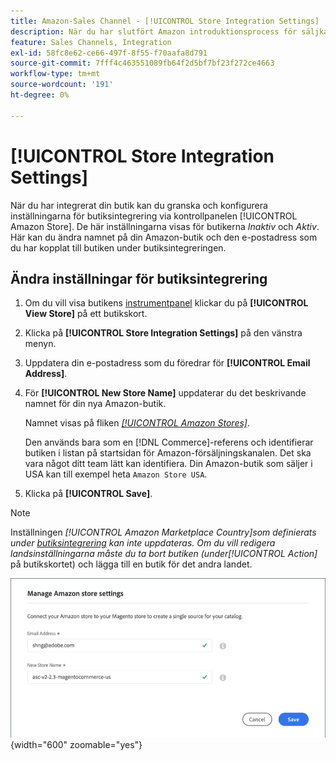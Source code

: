 ```yaml
---
title: Amazon-Sales Channel - [!UICONTROL Store Integration Settings]
description: När du har slutfört Amazon introduktionsprocess för säljkanaler granskar och konfigurerar du inställningarna för butiksintegrering via kontrollpanelen [!UICONTROL Amazon Store]
feature: Sales Channels, Integration
exl-id: 58fc8e62-ce66-497f-8f55-f70aafa8d791
source-git-commit: 7fff4c463551089fb64f2d5bf7bf23f272ce4663
workflow-type: tm+mt
source-wordcount: '191'
ht-degree: 0%

---
```


# [!UICONTROL Store Integration Settings]

När du har integrerat din butik kan du granska och konfigurera inställningarna för butiksintegrering via kontrollpanelen [!UICONTROL Amazon Store]. De här inställningarna visas för butikerna *Inaktiv* och *Aktiv*. Här kan du ändra namnet på din Amazon-butik och den e-postadress som du har kopplat till butiken under butiksintegreringen.

## Ändra inställningar för butiksintegrering

1. Om du vill visa butikens [instrumentpanel](./amazon-store-dashboard.md) klickar du på **[!UICONTROL View Store]** på ett butikskort.

1. Klicka på **[!UICONTROL Store Integration Settings]** på den vänstra menyn.

1. Uppdatera din e-postadress som du föredrar för **[!UICONTROL Email Address]**.

1. För **[!UICONTROL New Store Name]** uppdaterar du det beskrivande namnet för din nya Amazon-butik.

   Namnet visas på fliken [_[!UICONTROL Amazon Stores]_](./managing-stores.md).

   Den används bara som en [!DNL Commerce]-referens och identifierar butiken i listan på startsidan för Amazon-försäljningskanalen. Det ska vara något ditt team lätt kan identifiera. Din Amazon-butik som säljer i USA kan till exempel heta `Amazon Store USA`.

1. Klicka på **[!UICONTROL Save]**.

>[!NOTE]
>
>Inställningen _[!UICONTROL Amazon Marketplace Country]_som definierats under [butiksintegrering](./store-integration.md) kan inte uppdateras. Om du vill redigera landsinställningarna måste du ta bort butiken (under_[!UICONTROL Action]_ på butikskortet) och lägga till en butik för det andra landet.

![Lagra integrationsinställningar](assets/amazon-store-settings.png){width="600" zoomable="yes"}
